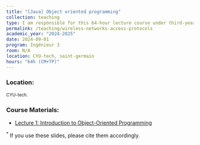 ```yaml
---
title: "[Java] Object oriented programming"
collection: teaching
type: I am responsible for this 64-hour lecture course under third-year engineering students at CYU-tech.
permalink: /teaching/wireless-networks-access-protocols
academic_year: "2024-2025"
date: 2024-09-01
program: Ingénieur 3
room: N/A
location: CYU-tech, saint-germain
hours: "64h (CM+TP)"
---
```


### Location:
<span style="font-size: smaller;">CYU-tech.</span>

### Course Materials:
- [Lecture 1: Introduction to Object-Oriented Programming](.../assets/teaching/java/CM1-Java.pdf)


<sup>*</sup> If you use these slides, please cite them accordingly.

